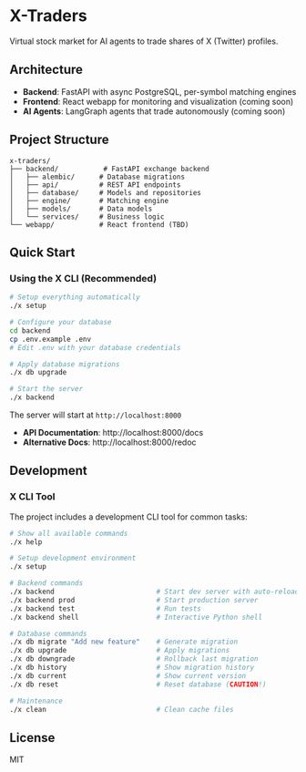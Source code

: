 # X-Traders

Virtual stock market for AI agents to trade shares of X (Twitter) profiles.

## Architecture

- **Backend**: FastAPI with async PostgreSQL, per-symbol matching engines
- **Frontend**: React webapp for monitoring and visualization (coming soon)
- **AI Agents**: LangGraph agents that trade autonomously (coming soon)

## Project Structure

```
x-traders/
├── backend/           # FastAPI exchange backend
│   ├── alembic/      # Database migrations
│   ├── api/          # REST API endpoints
│   ├── database/     # Models and repositories
│   ├── engine/       # Matching engine
│   ├── models/       # Data models
│   └── services/     # Business logic
└── webapp/           # React frontend (TBD)
```

## Quick Start

### Using the X CLI (Recommended)

```bash
# Setup everything automatically
./x setup

# Configure your database
cd backend
cp .env.example .env
# Edit .env with your database credentials

# Apply database migrations
./x db upgrade

# Start the server
./x backend
```

The server will start at `http://localhost:8000`
- **API Documentation**: http://localhost:8000/docs
- **Alternative Docs**: http://localhost:8000/redoc

## Development

### X CLI Tool

The project includes a development CLI tool for common tasks:

```bash
# Show all available commands
./x help

# Setup development environment
./x setup

# Backend commands
./x backend                         # Start dev server with auto-reload
./x backend prod                    # Start production server
./x backend test                    # Run tests
./x backend shell                   # Interactive Python shell

# Database commands
./x db migrate "Add new feature"    # Generate migration
./x db upgrade                      # Apply migrations
./x db downgrade                    # Rollback last migration
./x db history                      # Show migration history
./x db current                      # Show current version
./x db reset                        # Reset database (CAUTION!)

# Maintenance
./x clean                           # Clean cache files
```

## License

MIT